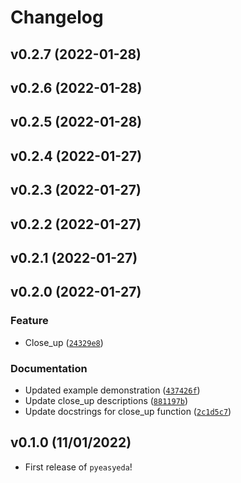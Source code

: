 # Changelog

<!--next-version-placeholder-->

## v0.2.7 (2022-01-28)


## v0.2.6 (2022-01-28)


## v0.2.5 (2022-01-28)


## v0.2.4 (2022-01-27)


## v0.2.3 (2022-01-27)


## v0.2.2 (2022-01-27)


## v0.2.1 (2022-01-27)


## v0.2.0 (2022-01-27)
### Feature
* Close_up ([`24329e8`](https://github.com/UBC-MDS/pyeasyeda/commit/24329e8bebf3286c29900cc6442aee0c3d881913))

### Documentation
* Updated example demonstration ([`437426f`](https://github.com/UBC-MDS/pyeasyeda/commit/437426f865cebe53a7cac7e35bf2cdd7f23dd9f2))
* Update close_up descriptions ([`881197b`](https://github.com/UBC-MDS/pyeasyeda/commit/881197b4db42d4eaea4dfa8ebb04442913699e98))
* Update docstrings for close_up function ([`2c1d5c7`](https://github.com/UBC-MDS/pyeasyeda/commit/2c1d5c700bd44f7b6211ab8e06d3e8d5d05b3f13))

## v0.1.0 (11/01/2022)

- First release of `pyeasyeda`!
